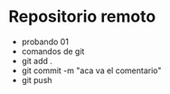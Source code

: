 # Repositorio remoto
- probando 01
- comandos de git
- git add .
- git commit -m "aca va el comentario"
- git push